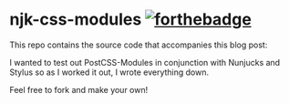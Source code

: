# njk-css-modules [![forthebadge](http://forthebadge.com/images/badges/no-ragrets.svg)](http://forthebadge.com)

This repo contains the source code that accompanies this blog post:

I wanted to test out PostCSS-Modules in conjunction with Nunjucks and Stylus so as I worked it out, I wrote everything down. 

Feel free to fork and make your own!